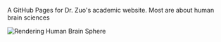 A GitHub Pages for Dr. Zuo's academic website. Most are about human brain sciences

![Rendering Human Brain Sphere]('/images/site-logo.png')
